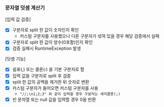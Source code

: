 ### 문자열 덧셈 계산기
[입력 값 검증]
* [x] 구분자로 split 한 값이 숫자인지 확인
  * 커스텀 구분자를 사용했으나 다른 구분자가 섞여 있을 경우 해당 검증에서 실패
* [x] 구분자로 split 한 값이 양수(0포함)인지 확인
* [x] 검증 실패시 RuntimeException 발생

[덧셈 기능]
* [x] 쉼표(,) 또는 콜론(:) 을 기본 구분자로 함
* [x] 입력 값을 구분자로 split 후 검증
* [x] split 한 값의 공백을 제거한 뒤 숫자로 변환
* [x] 커스텀 구분자가 들어오면 커스텀 구분자를 사용
  * `"//;\n1;2;3" 와 같이 입력할 경우 구분자는 세미콜론(;)`
* [x] 빈 문자열 또는 null 값을 입력할 경우 0을 반환
